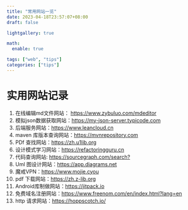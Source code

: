 ```yaml
---
title: "常用网站一览"
date: 2023-04-18T23:57:07+08:00
draft: false

lightgallery: true

math:
  enable: true

tags: ["web", "tips"]
categories: ["tips"]
---
```


# 实用网站记录

1. 在线编辑md文件网站： <https://www.zybuluo.com/mdeditor>
2. 模拟json数据获取网站：<https://my-json-server.typicode.com>
3. 后端服务网站：<https://www.leancloud.cn>
4. maven 库版本查询网站：<https://mvnrepository.com>
5. PDf 查找网站：<https://zh.u1lib.org>
6. 设计模式学习网站：<https://refactoringguru.cn>
7. 代码查询网站: <https://sourcegraph.com/search?>
8. Uml 图设计网站：<https://app.diagrams.net>
9. 魔戒VPN：<https://www.mojie.cyou>
10. pdf 下载网站：<https://zh.z-lib.org>
11. Android库制做网站：<https://jitpack.io>
12. 免费域名注册网站：<https://www.freenom.com/en/index.html?lang=en>
13. http 请求网站：<https://hoppscotch.io/>
